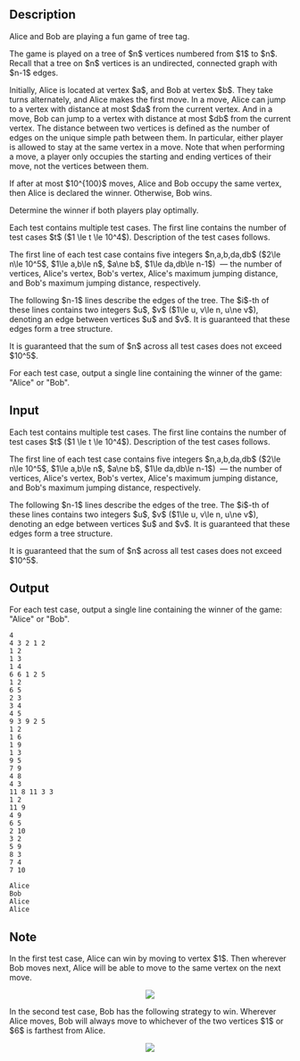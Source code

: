 ## Description

<div><p>Alice and Bob are playing a fun game of tree tag.</p><p>The game is played on a tree of $n$ vertices numbered from $1$ to $n$. Recall that a tree on $n$ vertices is an undirected, connected graph with $n-1$ edges.</p><p>Initially, Alice is located at vertex $a$, and Bob at vertex $b$. They take turns alternately, and Alice makes the first move. In a move, Alice can jump to a vertex with distance <span class="tex-font-style-bf">at most</span> $da$ from the current vertex. And in a move, Bob can jump to a vertex with distance <span class="tex-font-style-bf">at most</span> $db$ from the current vertex. The distance between two vertices is defined as the number of edges on the unique simple path between them. In particular, either player is allowed to stay at the same vertex in a move. Note that when performing a move, a player only occupies the starting and ending vertices of their move, not the vertices between them.</p><p>If after at most $10^{100}$ moves, Alice and Bob occupy the same vertex, then Alice is declared the winner. Otherwise, Bob wins.</p><p>Determine the winner if both players play optimally.</p></div><div class="input-specification"><p>Each test contains multiple test cases. The first line contains the number of test cases $t$ ($1 \le t \le 10^4$). Description of the test cases follows.</p><p>The first line of each test case contains five integers $n,a,b,da,db$ ($2\le n\le 10^5$, $1\le a,b\le n$, $a\ne b$, $1\le da,db\le n-1$) &nbsp;— the number of vertices, Alice's vertex, Bob's vertex, Alice's maximum jumping distance, and Bob's maximum jumping distance, respectively.</p><p>The following $n-1$ lines describe the edges of the tree. The $i$-th of these lines contains two integers $u$, $v$ ($1\le u, v\le n, u\ne v$), denoting an edge between vertices $u$ and $v$. It is guaranteed that these edges form a tree structure.</p><p>It is guaranteed that the sum of $n$ across all test cases does not exceed $10^5$.</p></div><div class="output-specification"><p>For each test case, output a single line containing the winner of the game: "<span class="tex-font-style-tt">Alice</span>" or "<span class="tex-font-style-tt">Bob</span>".</p></div>

## Input

<p>Each test contains multiple test cases. The first line contains the number of test cases $t$ ($1 \le t \le 10^4$). Description of the test cases follows.</p><p>The first line of each test case contains five integers $n,a,b,da,db$ ($2\le n\le 10^5$, $1\le a,b\le n$, $a\ne b$, $1\le da,db\le n-1$) &nbsp;— the number of vertices, Alice's vertex, Bob's vertex, Alice's maximum jumping distance, and Bob's maximum jumping distance, respectively.</p><p>The following $n-1$ lines describe the edges of the tree. The $i$-th of these lines contains two integers $u$, $v$ ($1\le u, v\le n, u\ne v$), denoting an edge between vertices $u$ and $v$. It is guaranteed that these edges form a tree structure.</p><p>It is guaranteed that the sum of $n$ across all test cases does not exceed $10^5$.</p>

## Output

<p>For each test case, output a single line containing the winner of the game: "<span class="tex-font-style-tt">Alice</span>" or "<span class="tex-font-style-tt">Bob</span>".</p>





```input1
4
4 3 2 1 2
1 2
1 3
1 4
6 6 1 2 5
1 2
6 5
2 3
3 4
4 5
9 3 9 2 5
1 2
1 6
1 9
1 3
9 5
7 9
4 8
4 3
11 8 11 3 3
1 2
11 9
4 9
6 5
2 10
3 2
5 9
8 3
7 4
7 10
```




```output1
Alice
Bob
Alice
Alice
```



## Note

<p>In the first test case, Alice can win by moving to vertex $1$. Then wherever Bob moves next, Alice will be able to move to the same vertex on the next move.</p><center> <img class="tex-graphics" src="file://aC9MEGaB.png" style="max-width: 100.0%;max-height: 100.0%;"> </center><p>In the second test case, Bob has the following strategy to win. Wherever Alice moves, Bob will always move to whichever of the two vertices $1$ or $6$ is farthest from Alice.</p><center> <img class="tex-graphics" src="file://eeABrNrc.png" style="max-width: 100.0%;max-height: 100.0%;"> </center>
